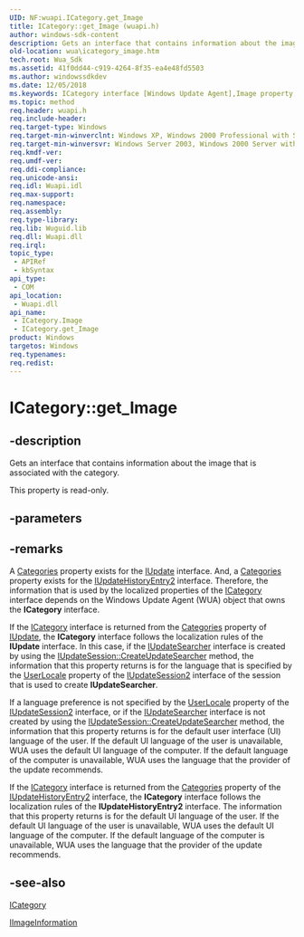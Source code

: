 ```yaml
---
UID: NF:wuapi.ICategory.get_Image
title: ICategory::get_Image (wuapi.h)
author: windows-sdk-content
description: Gets an interface that contains information about the image that is associated with the category.
old-location: wua\icategory_image.htm
tech.root: Wua_Sdk
ms.assetid: 41f0dd44-c919-4264-8f35-ea4e48fd5503
ms.author: windowssdkdev
ms.date: 12/05/2018
ms.keywords: ICategory interface [Windows Update Agent],Image property, ICategory.Image, ICategory.get_Image, ICategory::Image, ICategory::get_Image, Image property [Windows Update Agent], Image property [Windows Update Agent],ICategory interface, get_Image, wua.icategory_image, wuapi/ICategory::Image, wuapi/ICategory::get_Image
ms.topic: method
req.header: wuapi.h
req.include-header: 
req.target-type: Windows
req.target-min-winverclnt: Windows XP, Windows 2000 Professional with SP3 [desktop apps only]
req.target-min-winversvr: Windows Server 2003, Windows 2000 Server with SP3 [desktop apps only]
req.kmdf-ver: 
req.umdf-ver: 
req.ddi-compliance: 
req.unicode-ansi: 
req.idl: Wuapi.idl
req.max-support: 
req.namespace: 
req.assembly: 
req.type-library: 
req.lib: Wuguid.lib
req.dll: Wuapi.dll
req.irql: 
topic_type:
 - APIRef
 - kbSyntax
api_type:
 - COM
api_location:
 - Wuapi.dll
api_name:
 - ICategory.Image
 - ICategory.get_Image
product: Windows
targetos: Windows
req.typenames: 
req.redist: 
---
```


# ICategory::get_Image


## -description


Gets an interface that contains information about the image that is associated with the category.

This property is read-only.


## -parameters


## -remarks



A <a href="https://msdn.microsoft.com/25620fc2-25f2-4626-9e41-b44c305c505c">Categories</a> property exists for the <a href="https://msdn.microsoft.com/d0feee2a-96f6-4c86-aaf8-f49d05616fc9">IUpdate</a> interface. And, a <a href="https://msdn.microsoft.com/b821d608-61c2-4442-8b7e-18e27006602b">Categories</a> property exists for the <a href="https://msdn.microsoft.com/99965928-17c7-4aaa-ba8c-6f3e07c7c5b7">IUpdateHistoryEntry2</a> interface. Therefore, the information that is used by the localized properties of the <a href="https://msdn.microsoft.com/1ae4ab27-97f3-494b-acd2-991dccf56011">ICategory</a> interface depends on the Windows Update Agent (WUA) object that owns the <b>ICategory</b> interface.

 If the <a href="https://msdn.microsoft.com/1ae4ab27-97f3-494b-acd2-991dccf56011">ICategory</a> interface is returned from the <a href="https://msdn.microsoft.com/25620fc2-25f2-4626-9e41-b44c305c505c">Categories</a> property of <a href="https://msdn.microsoft.com/d0feee2a-96f6-4c86-aaf8-f49d05616fc9">IUpdate</a>, the <b>ICategory</b> interface follows the localization rules of the <b>IUpdate</b> interface. In this case, if the <a href="https://msdn.microsoft.com/f41b1689-d9fe-4697-91e9-a176d3b592c7">IUpdateSearcher</a> interface  is created by using the <a href="https://msdn.microsoft.com/7e7a4aa9-7952-4080-9ac0-9544f959475f">IUpdateSession::CreateUpdateSearcher</a> method, the information  that   this property returns is for the language that is specified by the <a href="https://msdn.microsoft.com/30ee1836-ea70-4dd1-b531-a7ca32ca940d">UserLocale</a> property of the <a href="https://msdn.microsoft.com/c074cbc8-6d1b-41dd-a54c-30f02fca9215">IUpdateSession2</a> interface of the session that is used to create <b>IUpdateSearcher</b>.

If a language preference is not specified by the <a href="https://msdn.microsoft.com/30ee1836-ea70-4dd1-b531-a7ca32ca940d">UserLocale</a> property of the <a href="https://msdn.microsoft.com/c074cbc8-6d1b-41dd-a54c-30f02fca9215">IUpdateSession2</a> interface, or if the <a href="https://msdn.microsoft.com/f41b1689-d9fe-4697-91e9-a176d3b592c7">IUpdateSearcher</a> interface is not  created by using the <a href="https://msdn.microsoft.com/7e7a4aa9-7952-4080-9ac0-9544f959475f">IUpdateSession::CreateUpdateSearcher</a> method, the information  that   this property returns is for the default user interface (UI) language of the user. If the default UI language of the user is unavailable, WUA uses the default UI language of the computer.   If the default language of the computer is unavailable, WUA uses the language  that the provider of the  update recommends.

If the <a href="https://msdn.microsoft.com/1ae4ab27-97f3-494b-acd2-991dccf56011">ICategory</a> interface is returned from the <a href="https://msdn.microsoft.com/b821d608-61c2-4442-8b7e-18e27006602b">Categories</a> property of the <a href="https://msdn.microsoft.com/99965928-17c7-4aaa-ba8c-6f3e07c7c5b7">IUpdateHistoryEntry2</a> interface, the <b>ICategory</b> interface follows the localization rules of the <b>IUpdateHistoryEntry2</b> interface. The information  that   this property returns is for the default UI language of the user. If the default UI language of the user is unavailable, WUA uses the default UI language of the computer.   If the default language of the computer is unavailable, WUA uses the language  that the provider of the  update recommends.




## -see-also




<a href="https://msdn.microsoft.com/1ae4ab27-97f3-494b-acd2-991dccf56011">ICategory</a>



<a href="https://msdn.microsoft.com/869c10c3-a4d1-4001-86f1-30ebf2abe96f">IImageInformation</a>
 

 

